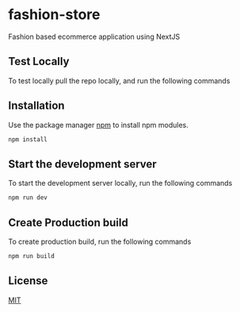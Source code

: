 # fashion-store

Fashion based ecommerce application using NextJS


## Test Locally

To test locally pull the repo locally, and run the following commands

## Installation

Use the package manager [npm](https://www.npmjs.com/) to install npm modules.

```javascript
npm install
```

## Start the development server

To start the development server locally, run the following commands

```javascript
npm run dev
```

## Create Production build

To create production build, run the following commands

```javascript
npm run build
```


## License
[MIT](https://choosealicense.com/licenses/mit/)
